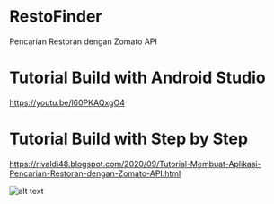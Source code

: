 # RestoFinder
Pencarian Restoran dengan Zomato API

# Tutorial Build with Android Studio
https://youtu.be/l60PKAQxgO4

# Tutorial Build with Step by Step
https://rivaldi48.blogspot.com/2020/09/Tutorial-Membuat-Aplikasi-Pencarian-Restoran-dengan-Zomato-API.html

![alt text](https://1.bp.blogspot.com/-eyx2NsRkKzs/X2aZ1GwKPZI/AAAAAAAAHk4/_0pnsKHnXNcPTQEbGehffA7zuQHktuyVACLcBGAsYHQ/s320/Tutorial%2BPencarian%2BRestoran%2Bdengan%2BZomato%2BAPI.png)
